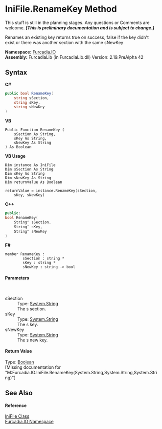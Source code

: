 # IniFile.RenameKey Method 
This stuff is still in the planning stages. Any questions or Comments are welcome. _**\[This is preliminary documentation and is subject to change.\]**_

Renames an existing key returns true on success, false if the key didn't exist or there was another section with the same sNewKey

**Namespace:**&nbsp;<a href="N_Furcadia_IO">Furcadia.IO</a><br />**Assembly:**&nbsp;FurcadiaLib (in FurcadiaLib.dll) Version: 2.19.PreAlpha 42

## Syntax

**C#**<br />
``` C#
public bool RenameKey(
	string sSection,
	string sKey,
	string sNewKey
)
```

**VB**<br />
``` VB
Public Function RenameKey ( 
	sSection As String,
	sKey As String,
	sNewKey As String
) As Boolean
```

**VB Usage**<br />
``` VB Usage
Dim instance As IniFile
Dim sSection As String
Dim sKey As String
Dim sNewKey As String
Dim returnValue As Boolean

returnValue = instance.RenameKey(sSection, 
	sKey, sNewKey)
```

**C++**<br />
``` C++
public:
bool RenameKey(
	String^ sSection, 
	String^ sKey, 
	String^ sNewKey
)
```

**F#**<br />
``` F#
member RenameKey : 
        sSection : string * 
        sKey : string * 
        sNewKey : string -> bool 

```


#### Parameters
&nbsp;<dl><dt>sSection</dt><dd>Type: <a href="http://msdn2.microsoft.com/en-us/library/s1wwdcbf" target="_blank">System.String</a><br />The s section.</dd><dt>sKey</dt><dd>Type: <a href="http://msdn2.microsoft.com/en-us/library/s1wwdcbf" target="_blank">System.String</a><br />The s key.</dd><dt>sNewKey</dt><dd>Type: <a href="http://msdn2.microsoft.com/en-us/library/s1wwdcbf" target="_blank">System.String</a><br />The s new key.</dd></dl>

#### Return Value
Type: <a href="http://msdn2.microsoft.com/en-us/library/a28wyd50" target="_blank">Boolean</a><br />\[Missing <returns> documentation for "M:Furcadia.IO.IniFile.RenameKey(System.String,System.String,System.String)"\]

## See Also


#### Reference
<a href="T_Furcadia_IO_IniFile">IniFile Class</a><br /><a href="N_Furcadia_IO">Furcadia.IO Namespace</a><br />